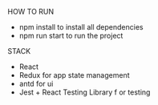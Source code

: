 HOW TO RUN

+ npm install to install all dependencies
+ npm run start to run the project


STACK

+ React
+ Redux for app state management
+ antd for ui
+ Jest + React Testing Library f or testing
